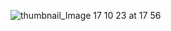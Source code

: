 ![thumbnail_Image 17 10 23 at 17 56](https://github.com/ramin-asaadi/power-bi/assets/155740766/f7874189-c790-4a05-920d-b859f6706ed7)
